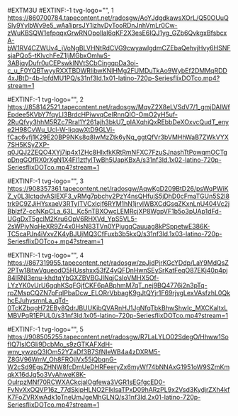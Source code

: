 #EXTM3U
#EXTINF:-1 tvg-logo="", 1
https://860700784.tapecontent.net/radosgw/AoYJdgdkawsXOrL/Q50OUuQSly9YylbWv9e5_wAa1iprsJY1izhvDyTooRDnJnhVmLr0Cw-zWuKBSQW1efpqqxGrwRNOpoIlal6qKF2X3esE6IQJ1yg_GZb6QvkgxBfsbcxA-bW1RV4CZWUv4_jVoNgBLVHNtRdCVG9cwyawlgdmCZEbaQehvjHvy6HSNFsjaPQo5-tKlvchFeZ1IjMGbxOmlwS-3ABjqyDufr0uCEPswklNVtSCbCingqpDa3oi-c_u_F0YQBTwyyRXXTBDWRIibwKNlHMg2FUMDuTkAo9WybEf2DMMqRDD4xJBtD-4b-lpfdMU1PQ/s31nf3ld.1x01-latino-720p-SeriesflixDOTco.mp4?stream=1


#EXTINF:-1 tvg-logo="", 2
https://858142521.tapecontent.net/radosgw/MqvZ2X8eLVSdV7/1_gmjDAIWfEpdee5KVbY7fqyLI3BrdcHPiwvqCeIRnnQIO-OmO2yH5uf-2RuQfvy3hhM5RZc7Rral1Y261ajh3bkU7_pIAXqhiQxREbbDeXOxvcQudT_enye2H98CvWu_Ucl-W-IiqqwXtD9GLVi-fCac6vfj1K29E20BP9NKs8q8lwMzZtk6yNq_ggtQfVr3bVMHhWaB7ZWkVYX7SH5KSyZXP-q0JQJ2ZEQO4XYj7ip4x1ZHc8HIxfkKRtRmNFXC7FzuSJnashTtPowqmOCTgpDngGOfRX0rXgN1X4Fl1ztfylTwBh5UapKBxA/s31nf3ld.1x02-latino-720p-SeriesflixDOTco.mp4?stream=1


#EXTINF:-1 tvg-logo="", 3
https://908357361.tapecontent.net/radosgw/AqwKgD209BtD26/psWqPWiKZ_y0L3lctqdvASIEXF3_yRMg7pbchy2PzY4nsQHfujS5jDhD0cFmaTGUn5S2l8trk9C9ZJiHYsxaeV3RTyITVCxlcjf6RYM1hN1jrvlWBXCdGsqZKxnLnU404Vc2jBblzfZ-ccNKpCLa_63L_Kc5nTBXOwcLEMRcjXP8WgpVF1b5o3pUAp1dFd-UGgDxT5gclM2Kru6OpV6RHXVd_YpS5VL5-2sWPjyNqHeXR9Zr4x0HsN83TVn0YPjugqCauuag8kPSppetwE386K-TC5caPJn4iVxvZK4yBJUjMQ3CfFuxb3b5kxQ/s31nf3ld.1x03-latino-720p-SeriesflixDOTco+.mp4?stream=1


#EXTINF:-1 tvg-logo="", 4 
https://867319955.tapecontent.net/radosgw/zpJjdPjrKGcYDdp/LaY9MdQsZ2PTw18itwVqueodO5HUsshxx53fZ4yQFDnHwnSEySrKatFeqO87EKj40p4pj84IRNI3enu-khdtqYbGXZBVBGJlNqjCsIoVMHX5Of-LYzYK0vUrU6gqhKSqFGjfCKF6pABphmM7qT_nej9BQ4776i2n3pTq-rpZMspCQZN7pFqIPbaDcw_ELORrVbbagK9gJtQYjr1F69rjvgLexVAsfzhL0QkhcEJuhysmnLa_qTd-0TcKZbqgH72EBy8QdrJBUUKibQVARnHJ1JgNfqTbkBhwShwIc_MXCKaltxLMBVPqR1EPUL0/s31nf3ld.1x05-latino-720p-SeriesflixDOTco.mp4?stream=1


#EXTINF:-1 tvg-logo="", 5
https://908505255.tapecontent.net/radosgw/R7LaLYLO02SdegO/Hhww1SofIQ7IslCGIi9DcbMo_s9zGTKAFXdH-wnv_ywzpQ3IOm52YZaDf3B7SfNIeWB4a4zDXRM5-Z8GV96WmV_Oh8FROjiVx55iQbqnG-W2cSd9EgsZHNW8fcDmUeDHRFeeryZx6myWf74bNNAxG1951oW9SZmKmqkX16dJq5o3VvAhweK8K-OulrpzMNf70RCWXACkcjalOgfewa3VGR1sEGfgcED0-FvNvXxOQVP16z_77dSkipHLNO2FlklsaTPxD09hARzPL9x2Vsd3KydjrZXh4kfK7FoZVRXwAdk1oTneUmJgeMhGLNQ/s31nf3ld.2x01-latino-720p-SeriesflixDOTco.mp4?stream=1


